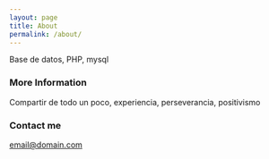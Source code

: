 ```yaml
---
layout: page
title: About
permalink: /about/
---
```


Base de datos, PHP, mysql

### More Information

Compartir de todo un poco, experiencia, perseverancia, positivismo

### Contact me

[email@domain.com](mailto:email@domain.com)
